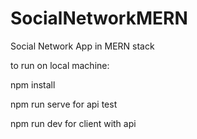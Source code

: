 # SocialNetworkMERN
Social Network App in MERN stack

to run on local machine:

npm install

npm run serve for api test

npm run dev for client with api

